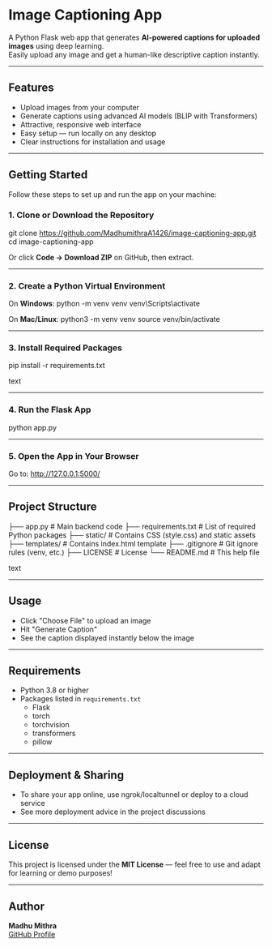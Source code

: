 # Image Captioning App

A Python Flask web app that generates **AI-powered captions for uploaded images** using deep learning.  
Easily upload any image and get a human-like descriptive caption instantly.

---

## Features

- Upload images from your computer
- Generate captions using advanced AI models (BLIP with Transformers)
- Attractive, responsive web interface
- Easy setup — run locally on any desktop
- Clear instructions for installation and usage

---
## Getting Started

Follow these steps to set up and run the app on your machine:

### 1. **Clone or Download the Repository**
git clone https://github.com/MadhumithraA1426/image-captioning-app.git
cd image-captioning-app

Or click **Code → Download ZIP** on GitHub, then extract.

---

### 2. **Create a Python Virtual Environment**
On **Windows**:
python -m venv venv
venv\Scripts\activate

On **Mac/Linux**:
python3 -m venv venv
source venv/bin/activate

---

### 3. **Install Required Packages**
pip install -r requirements.txt

text

---

### 4. **Run the Flask App**
python app.py

---

### 5. **Open the App in Your Browser**
Go to:
http://127.0.0.1:5000/

---

## Project Structure

├── app.py # Main backend code
├── requirements.txt # List of required Python packages
├── static/ # Contains CSS (style.css) and static assets
├── templates/ # Contains index.html template
├── .gitignore # Git ignore rules (venv, etc.)
├── LICENSE # License
└── README.md # This help file

text

---

## Usage

- Click "Choose File" to upload an image
- Hit "Generate Caption"
- See the caption displayed instantly below the image

---

## Requirements

- Python 3.8 or higher
- Packages listed in `requirements.txt`
  - Flask
  - torch
  - torchvision
  - transformers
  - pillow

---

## Deployment & Sharing

- To share your app online, use ngrok/localtunnel or deploy to a cloud service
- See more deployment advice in the project discussions

---

## License

This project is licensed under the **MIT License** — feel free to use and adapt for learning or demo purposes!

---

## Author

**Madhu Mithra**  
[GitHub Profile](https://github.com/MadhumithraA1426)



